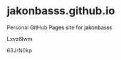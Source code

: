 # jakonbasss.github.io
Personal GitHub Pages site for jakonbasss


























































Lxvz6Iwm

63JrN0kp
